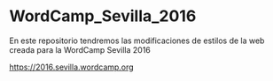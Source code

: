 # WordCamp_Sevilla_2016

En este repositorio tendremos las modificaciones de estilos de la web creada para la WordCamp Sevilla 2016

https://2016.sevilla.wordcamp.org
